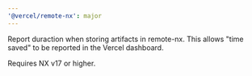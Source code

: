 ```yaml
---
'@vercel/remote-nx': major
---
```


Report duraction when storing artifacts in remote-nx. This allows "time saved" to be reported in the Vercel dashboard.

Requires NX v17 or higher.
